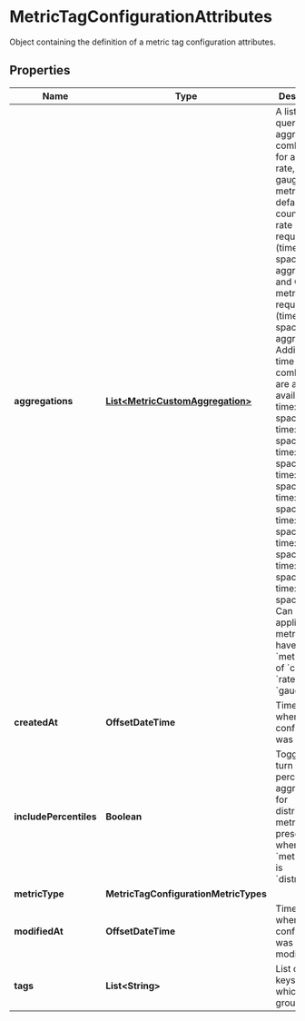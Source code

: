# MetricTagConfigurationAttributes

Object containing the definition of a metric tag configuration attributes.

## Properties

| Name                   | Type                                                                  | Description                                                                                                                                                                                                                                                                                                                                                                                                                                                                                                                                                                                                                                                    | Notes      |
| ---------------------- | --------------------------------------------------------------------- | -------------------------------------------------------------------------------------------------------------------------------------------------------------------------------------------------------------------------------------------------------------------------------------------------------------------------------------------------------------------------------------------------------------------------------------------------------------------------------------------------------------------------------------------------------------------------------------------------------------------------------------------------------------- | ---------- |
| **aggregations**       | [**List&lt;MetricCustomAggregation&gt;**](MetricCustomAggregation.md) | A list of queryable aggregation combinations for a count, rate, or gauge metric. By default, count and rate metrics require the (time: sum, space: sum) aggregation and Gauge metrics require the (time: avg, space: avg) aggregation. Additional time &amp; space combinations are also available: - time: avg, space: avg - time: avg, space: max - time: avg, space: min - time: avg, space: sum - time: count, space: sum - time: max, space: max - time: min, space: min - time: sum, space: avg - time: sum, space: sum Can only be applied to metrics that have a &#x60;metric_type&#x60; of &#x60;count&#x60;, &#x60;rate&#x60;, or &#x60;gauge&#x60;. | [optional] |
| **createdAt**          | **OffsetDateTime**                                                    | Timestamp when the tag configuration was created.                                                                                                                                                                                                                                                                                                                                                                                                                                                                                                                                                                                                              | [optional] |
| **includePercentiles** | **Boolean**                                                           | Toggle to turn on/off percentile aggregations for distribution metrics. Only present when the &#x60;metric_type&#x60; is &#x60;distribution&#x60;.                                                                                                                                                                                                                                                                                                                                                                                                                                                                                                             | [optional] |
| **metricType**         | **MetricTagConfigurationMetricTypes**                                 |                                                                                                                                                                                                                                                                                                                                                                                                                                                                                                                                                                                                                                                                | [optional] |
| **modifiedAt**         | **OffsetDateTime**                                                    | Timestamp when the tag configuration was last modified.                                                                                                                                                                                                                                                                                                                                                                                                                                                                                                                                                                                                        | [optional] |
| **tags**               | **List&lt;String&gt;**                                                | List of tag keys on which to group.                                                                                                                                                                                                                                                                                                                                                                                                                                                                                                                                                                                                                            | [optional] |
